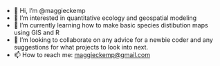 - 👋 Hi, I’m @maggieckemp
- 👀 I’m interested in quantitative ecology and geospatial modeling
- 🌱 I’m currently learning how to make basic species distibution maps using GIS and R
- 💞️ I’m looking to collaborate on any advice for a newbie coder and any suggestions for what projects to look into next.
- 📫 How to reach me: maggieckemp@gmail.com

<!---
maggieckemp/maggieckemp is a ✨ special ✨ repository because its `README.md` (this file) appears on your GitHub profile.
You can click the Preview link to take a look at your changes.
--->
